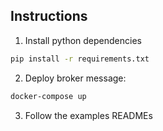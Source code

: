 ## Instructions

1. Install python dependencies
```sh
pip install -r requirements.txt
```

2. Deploy broker message:
```sh
docker-compose up
```

3. Follow the examples READMEs

